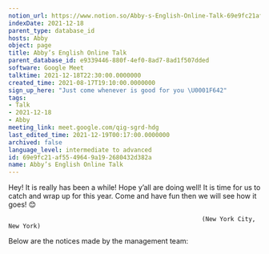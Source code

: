 ```yaml
---
notion_url: https://www.notion.so/Abby-s-English-Online-Talk-69e9fc21af5549649a192680432d382a
indexDate: 2021-12-18
parent_type: database_id
hosts: Abby
object: page
title: Abby’s English Online Talk
parent_database_id: e9339446-880f-4ef0-8ad7-8ad1f507dded
software: Google Meet
talktime: 2021-12-18T22:30:00.0000000
created_time: 2021-08-17T19:10:00.0000000
sign_up_here: "Just come whenever is good for you \U0001F642"
tags:
- Talk
- 2021-12-18
- Abby
meeting_link: meet.google.com/qig-sgrd-hdg
last_edited_time: 2021-12-19T00:17:00.0000000
archived: false
language_level: intermediate to advanced
id: 69e9fc21-af55-4964-9a19-2680432d382a
name: Abby’s English Online Talk
---
```


Hey! It is really has been a while! Hope y’all are doing well! It is time for us to catch and wrap up for this year. Come and have fun then we will see how it goes! 😊



                                                          (New York City, New York)



Below are the notices made by the management team:


